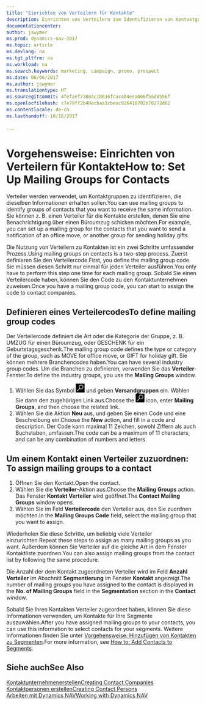 ```yaml
---
title: "Einrichten von Verteilern für Kontakte"
description: Einrichten von Verteilern zum Identifizieren von Kontaktgruppen, denen die gleichen Informationen zugehen sollen, z. B. Marketingkampagnen oder Promotionen.
documentationcenter: 
author: jswymer
ms.prod: dynamics-nav-2017
ms.topic: article
ms.devlang: na
ms.tgt_pltfrm: na
ms.workload: na
ms.search.keywords: marketing, campaign, promo, prospect
ms.date: 06/06/2017
ms.author: jswymer
ms.translationtype: HT
ms.sourcegitcommit: 4fefaef7380ac10836fcac404eea006f55d8556f
ms.openlocfilehash: c7e79ff2b40ecbaa3cbeac926418702b70272d62
ms.contentlocale: de-ch
ms.lasthandoff: 10/16/2017

---
```

# <a name="how-to-set-up-mailing-groups-for-contacts"></a><span data-ttu-id="e4a02-103">Vorgehensweise: Einrichten von Verteilern für Kontakte</span><span class="sxs-lookup"><span data-stu-id="e4a02-103">How to: Set Up Mailing Groups for Contacts</span></span>
<span data-ttu-id="e4a02-104">Verteiler werden verwendet, um Kontaktgruppen zu identifizieren, die dieselben Informationen erhalten sollen.</span><span class="sxs-lookup"><span data-stu-id="e4a02-104">You can use mailing groups to identify groups of contacts that you want to receive the same information.</span></span> <span data-ttu-id="e4a02-105">Sie können z. B. einen Verteiler für die Kontakte erstellen, denen Sie eine Benachrichtigung über einen Büroumzug schicken möchten.</span><span class="sxs-lookup"><span data-stu-id="e4a02-105">For example, you can set up a mailing group for the contacts that you want to send a notification of an office move, or another group for sending holiday gifts.</span></span>

<span data-ttu-id="e4a02-106">Die Nutzung von Verteilern zu Kontakten ist ein zwei Schritte umfassender Prozess.</span><span class="sxs-lookup"><span data-stu-id="e4a02-106">Using mailing groups on contacts is a two-step process.</span></span> <span data-ttu-id="e4a02-107">Zuerst definieren Sie den Verteilercode.</span><span class="sxs-lookup"><span data-stu-id="e4a02-107">First, you define the mailing group code.</span></span> <span data-ttu-id="e4a02-108">Sie müssen diesen Schritt nur einmal für jeden Verteiler ausführen.</span><span class="sxs-lookup"><span data-stu-id="e4a02-108">You only have to perform this step one time for each mailing group.</span></span> <span data-ttu-id="e4a02-109">Sobald Sie einen Verteilercode haben, können Sie den Code zu den Kontaktunternehmen zuweisen.</span><span class="sxs-lookup"><span data-stu-id="e4a02-109">Once you have a mailing group code, you can start to assign the code to contact companies.</span></span>

## <a name="to-define-mailing-group-codes"></a><span data-ttu-id="e4a02-110">Definieren eines Verteilercodes</span><span class="sxs-lookup"><span data-stu-id="e4a02-110">To define mailing group codes</span></span>
<span data-ttu-id="e4a02-111">Der Verteilercode definiert die Art oder die Kategorie der Gruppe, z. B. UMZUG für einen Büroumzug, oder GESCHENK für ein Geburtstagsgeschenk.</span><span class="sxs-lookup"><span data-stu-id="e4a02-111">The mailing group code defines the type or category of the group, such as MOVE for office move, or GIFT for holiday gift.</span></span> <span data-ttu-id="e4a02-112">Sie können mehrere Branchencodes haben.</span><span class="sxs-lookup"><span data-stu-id="e4a02-112">You can have several industry group codes.</span></span> <span data-ttu-id="e4a02-113">Um die Branchen zu definieren, verwenden Sie das **Verteiler**-Fenster.</span><span class="sxs-lookup"><span data-stu-id="e4a02-113">To define the industry groups, you use the **Mailing Groups** window.</span></span>

1. <span data-ttu-id="e4a02-114">Wählen Sie das Symbol ![Nach Seite oder Bericht suchen](media/ui-search/search_small.png "Nach Seite oder Bericht suchen") und geben **Versandgruppen** ein. Wählen Sie dann den zugehörigen Link aus.</span><span class="sxs-lookup"><span data-stu-id="e4a02-114">Choose the ![Search for Page or Report](media/ui-search/search_small.png "Search for Page or Report icon") icon, enter **Mailing Groups**, and then choose the related link.</span></span>
2. <span data-ttu-id="e4a02-115">Wählen Sie die Aktion **Neu** aus, und geben Sie einen Code und eine Beschreibung ein.</span><span class="sxs-lookup"><span data-stu-id="e4a02-115">Choose the **New** action, and fill in a code and description.</span></span> <span data-ttu-id="e4a02-116">Der Code kann maximal 11 Zeichen, sowohl Ziffern als auch Buchstaben, umfassen.</span><span class="sxs-lookup"><span data-stu-id="e4a02-116">The code can be a maximum of 11 characters, and can be any combination of numbers and letters.</span></span>

## <span data-ttu-id="e4a02-117"><a name="AssignMailGroupContact">Um einem Kontakt einen Verteiler zuzuordnen:</a></span><span class="sxs-lookup"><span data-stu-id="e4a02-117"><a name="AssignMailGroupContact"></a> To assign mailing groups to a contact</span></span>
1. <span data-ttu-id="e4a02-118">Öffnen Sie den Kontakt.</span><span class="sxs-lookup"><span data-stu-id="e4a02-118">Open the contact.</span></span>
2. <span data-ttu-id="e4a02-119">Wählen Sie die **Verteiler**-Aktion aus.</span><span class="sxs-lookup"><span data-stu-id="e4a02-119">Choose the **Mailing Groups** action.</span></span> <span data-ttu-id="e4a02-120">Das Fenster **Kontakt Verteiler** wird geöffnet.</span><span class="sxs-lookup"><span data-stu-id="e4a02-120">The **Contact Mailing Groups** window opens.</span></span>
3. <span data-ttu-id="e4a02-121">Wählen Sie im Feld **Verteilercode** den Verteiler aus, den Sie zuordnen möchten.</span><span class="sxs-lookup"><span data-stu-id="e4a02-121">In the **Mailing Groups Code** field, select the mailing group that you want to assign.</span></span>

<span data-ttu-id="e4a02-122">Wiederholen Sie diese Schritte, um beliebig viele Verteiler einzurichten.</span><span class="sxs-lookup"><span data-stu-id="e4a02-122">Repeat these steps to assign as many mailing groups as you want.</span></span> <span data-ttu-id="e4a02-123">Außerdem können Sie Verteiler auf die gleiche Art in dem Fenster Kontaktliste zuordnen.</span><span class="sxs-lookup"><span data-stu-id="e4a02-123">You can also assign mailing groups from the contact list by following the same procedure.</span></span>

<span data-ttu-id="e4a02-124">Die Anzahl der dem Kontakt zugeordneten Verteiler wird im Feld **Anzahl Verteiler** im Abschnitt **Segmentierung** im Fenster **Kontakt** angezeigt.</span><span class="sxs-lookup"><span data-stu-id="e4a02-124">The number of mailing groups you have assigned to the contact is displayed in the **No. of Mailing Groups** field in the **Segmentation** section in the **Contact** window.</span></span>

<span data-ttu-id="e4a02-125">Sobald Sie Ihren Kontakten Verteiler zugeordnet haben, können Sie diese Informationen verwenden, um Kontakte für Ihre Segmente auszuwählen.</span><span class="sxs-lookup"><span data-stu-id="e4a02-125">After you have assigned mailing groups to your contacts, you can use this information to select contacts for your segments.</span></span> <span data-ttu-id="e4a02-126">Weitere Informationen finden Sie unter [Vorgehensweise: Hinzufügen von Kontakten zu Segmenten](marketing-add-contact-segment.md).</span><span class="sxs-lookup"><span data-stu-id="e4a02-126">For more information, see [How to: Add Contacts to Segments](marketing-add-contact-segment.md).</span></span>

## <a name="see-also"></a><span data-ttu-id="e4a02-127">Siehe auch</span><span class="sxs-lookup"><span data-stu-id="e4a02-127">See Also</span></span>
[<span data-ttu-id="e4a02-128">Kontaktunternehmenerstellen</span><span class="sxs-lookup"><span data-stu-id="e4a02-128">Creating Contact Companies</span></span>](marketing-create-contact-companies.md)  
[<span data-ttu-id="e4a02-129">Kontaktpersonen erstellen</span><span class="sxs-lookup"><span data-stu-id="e4a02-129">Creating Contact Persons</span></span>](marketing-create-contact-persons.md)  
[<span data-ttu-id="e4a02-130">Arbeiten mit Dynamics NAV</span><span class="sxs-lookup"><span data-stu-id="e4a02-130">Working with Dynamics NAV</span></span>](ui-work-product.md)

